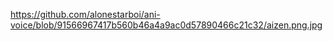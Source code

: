 https://github.com/alonestarboi/ani-voice/blob/91566967417b560b46a4a9ac0d57890466c21c32/aizen.png.jpg

